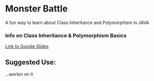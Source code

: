 # Monster Battle
A fun way to learn about Class Inheritance and Polymorphism in JAVA

### Info on Class Inheritance & Polymorphism Basics
[Link to Google Slides](https://docs.google.com/presentation/d/1GTl5BPuGU_LwpV4cR-CtP9ZPPLvdJUsaY50vs0dOiuA/edit?usp=sharing)

## Suggested Use:
...workin on it